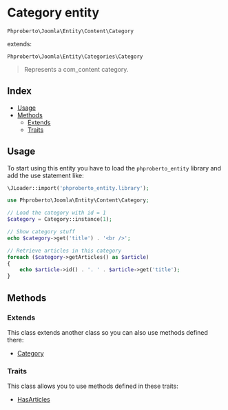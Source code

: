 # Category entity

`Phproberto\Joomla\Entity\Content\Category`

extends:

`Phproberto\Joomla\Entity\Categories\Category`

> Represents a com_content category.

## Index <a id="index"></a>

* [Usage](#usage)
* [Methods](#methods)
	* [Extends](#extends)
    * [Traits](#traits)

## Usage <a id="usage"></a>

To start using this entity you have to load the `phproberto_entity` library and add the use statement like:

```php
\JLoader::import('phproberto_entity.library');

use Phproberto\Joomla\Entity\Content\Category;

// Load the category with id = 1
$category = Category::instance(1);

// Show category stuff
echo $category->get('title') . '<br />';

// Retrieve articles in this category
foreach ($category->getArticles() as $article)
{
	echo $article->id() . '. ' . $article->get('title');
}
```

## Methods <a id="methods"></a>

### Extends <a id="extends"></a>
This class extends another class so you can also use methods defined there:

* [Category](../Categories/Category.md)

### Traits <a id="traits"></a>
This class allows you to use methods defined in these traits:

* [HasArticles](./Traits/HasArticles.md)


